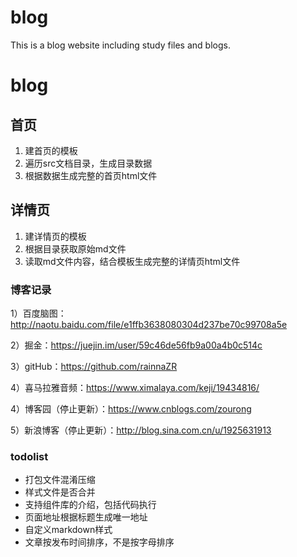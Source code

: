 # blog
This is a blog website including study files and blogs.


# blog


## 首页

1. 建首页的模板
2. 遍历src文档目录，生成目录数据
3. 根据数据生成完整的首页html文件

## 详情页

1. 建详情页的模板
2. 根据目录获取原始md文件
3. 读取md文件内容，结合模板生成完整的详情页html文件


### 博客记录

1）百度脑图：http://naotu.baidu.com/file/e1ffb3638080304d237be70c99708a5e

2）掘金：https://juejin.im/user/59c46de56fb9a00a4b0c514c

3）gitHub：https://github.com/rainnaZR

4）喜马拉雅音频：https://www.ximalaya.com/keji/19434816/

4）博客园（停止更新）：https://www.cnblogs.com/zourong

5）新浪博客（停止更新）：http://blog.sina.com.cn/u/1925631913




### todolist

- 打包文件混淆压缩
- 样式文件是否合并
- 支持组件库的介绍，包括代码执行
- 页面地址根据标题生成唯一地址
- 自定义markdown样式
- 文章按发布时间排序，不是按字母排序